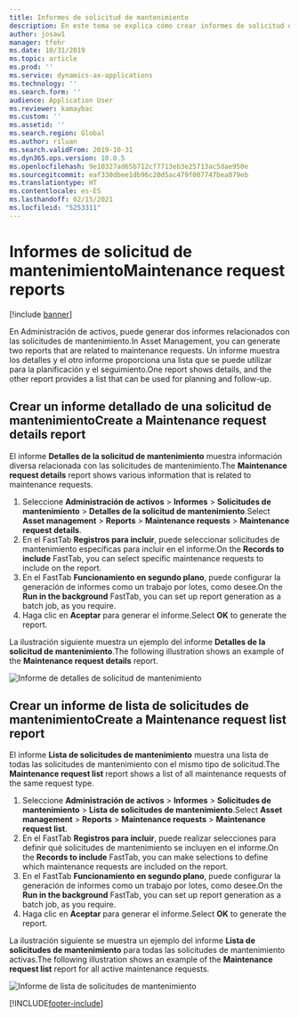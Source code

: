 ```yaml
---
title: Informes de solicitud de mantenimiento
description: En este tema se explica cómo crear informes de solicitud de mantenimiento en Administración de activos.
author: josaw1
manager: tfehr
ms.date: 10/31/2019
ms.topic: article
ms.prod: ''
ms.service: dynamics-ax-applications
ms.technology: ''
ms.search.form: ''
audience: Application User
ms.reviewer: kamaybac
ms.custom: ''
ms.assetid: ''
ms.search.region: Global
ms.author: riluan
ms.search.validFrom: 2019-10-31
ms.dyn365.ops.version: 10.0.5
ms.openlocfilehash: 9e10327ad65b712cf7713eb3e25713ac5dae950e
ms.sourcegitcommit: eaf330dbee1db96c20d5ac479f007747bea079eb
ms.translationtype: HT
ms.contentlocale: es-ES
ms.lasthandoff: 02/15/2021
ms.locfileid: "5253311"
---
```

# <a name="maintenance-request-reports"></a><span data-ttu-id="ec3d1-103">Informes de solicitud de mantenimiento</span><span class="sxs-lookup"><span data-stu-id="ec3d1-103">Maintenance request reports</span></span>

[!include [banner](../../includes/banner.md)]

 

<span data-ttu-id="ec3d1-104">En Administración de activos, puede generar dos informes relacionados con las solicitudes de mantenimiento.</span><span class="sxs-lookup"><span data-stu-id="ec3d1-104">In Asset Management, you can generate two reports that are related to maintenance requests.</span></span> <span data-ttu-id="ec3d1-105">Un informe muestra los detalles y el otro informe proporciona una lista que se puede utilizar para la planificación y el seguimiento.</span><span class="sxs-lookup"><span data-stu-id="ec3d1-105">One report shows details, and the other report provides a list that can be used for planning and follow-up.</span></span>

## <a name="create-a-maintenance-request-details-report"></a><span data-ttu-id="ec3d1-106">Crear un informe detallado de una solicitud de mantenimiento</span><span class="sxs-lookup"><span data-stu-id="ec3d1-106">Create a Maintenance request details report</span></span>

<span data-ttu-id="ec3d1-107">El informe **Detalles de la solicitud de mantenimiento** muestra información diversa relacionada con las solicitudes de mantenimiento.</span><span class="sxs-lookup"><span data-stu-id="ec3d1-107">The **Maintenance request details** report shows various information that is related to maintenance requests.</span></span>

1. <span data-ttu-id="ec3d1-108">Seleccione **Administración de activos** \> **Informes** \> **Solicitudes de mantenimiento** \> **Detalles de la solicitud de mantenimiento**.</span><span class="sxs-lookup"><span data-stu-id="ec3d1-108">Select **Asset management** \> **Reports** \> **Maintenance requests** \> **Maintenance request details**.</span></span>
2. <span data-ttu-id="ec3d1-109">En el FastTab **Registros para incluir**, puede seleccionar solicitudes de mantenimiento específicas para incluir en el informe.</span><span class="sxs-lookup"><span data-stu-id="ec3d1-109">On the **Records to include** FastTab, you can select specific maintenance requests to include on the report.</span></span>
3. <span data-ttu-id="ec3d1-110">En el FastTab **Funcionamiento en segundo plano**, puede configurar la generación de informes como un trabajo por lotes, como desee.</span><span class="sxs-lookup"><span data-stu-id="ec3d1-110">On the **Run in the background** FastTab, you can set up report generation as a batch job, as you require.</span></span>
4. <span data-ttu-id="ec3d1-111">Haga clic en **Aceptar** para generar el informe.</span><span class="sxs-lookup"><span data-stu-id="ec3d1-111">Select **OK** to generate the report.</span></span>

<span data-ttu-id="ec3d1-112">La ilustración siguiente muestra un ejemplo del informe **Detalles de la solicitud de mantenimiento**.</span><span class="sxs-lookup"><span data-stu-id="ec3d1-112">The following illustration shows an example of the **Maintenance request details** report.</span></span>

![Informe de detalles de solicitud de mantenimiento](media/09-manage-maintenance-requests.png)

## <a name="create-a-maintenance-request-list-report"></a><span data-ttu-id="ec3d1-114">Crear un informe de lista de solicitudes de mantenimiento</span><span class="sxs-lookup"><span data-stu-id="ec3d1-114">Create a Maintenance request list report</span></span>

<span data-ttu-id="ec3d1-115">El informe **Lista de solicitudes de mantenimiento** muestra una lista de todas las solicitudes de mantenimiento con el mismo tipo de solicitud.</span><span class="sxs-lookup"><span data-stu-id="ec3d1-115">The **Maintenance request list** report shows a list of all maintenance requests of the same request type.</span></span>

1. <span data-ttu-id="ec3d1-116">Seleccione **Administración de activos** \> **Informes** \> **Solicitudes de mantenimiento** \> **Lista de solicitudes de mantenimiento**.</span><span class="sxs-lookup"><span data-stu-id="ec3d1-116">Select **Asset management** \> **Reports** \> **Maintenance requests** \> **Maintenance request list**.</span></span>
2. <span data-ttu-id="ec3d1-117">En el FastTab **Registros para incluir**, puede realizar selecciones para definir qué solicitudes de mantenimiento se incluyen en el informe.</span><span class="sxs-lookup"><span data-stu-id="ec3d1-117">On the **Records to include** FastTab, you can make selections to define which maintenance requests are included on the report.</span></span>
3. <span data-ttu-id="ec3d1-118">En el FastTab **Funcionamiento en segundo plano**, puede configurar la generación de informes como un trabajo por lotes, como desee.</span><span class="sxs-lookup"><span data-stu-id="ec3d1-118">On the **Run in the background** FastTab, you can set up report generation as a batch job, as you require.</span></span>
4. <span data-ttu-id="ec3d1-119">Haga clic en **Aceptar** para generar el informe.</span><span class="sxs-lookup"><span data-stu-id="ec3d1-119">Select **OK** to generate the report.</span></span>

<span data-ttu-id="ec3d1-120">La ilustración siguiente se muestra un ejemplo del informe **Lista de solicitudes de mantenimiento** para todas las solicitudes de mantenimiento activas.</span><span class="sxs-lookup"><span data-stu-id="ec3d1-120">The following illustration shows an example of the **Maintenance request list** report for all active maintenance requests.</span></span>

![Informe de lista de solicitudes de mantenimiento](media/10-manage-maintenance-requests.png)


[!INCLUDE[footer-include](../../../includes/footer-banner.md)]
